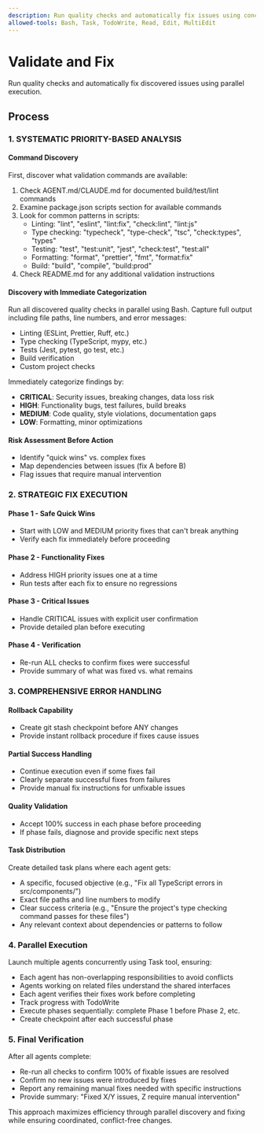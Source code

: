 ```yaml
---
description: Run quality checks and automatically fix issues using concurrent agents
allowed-tools: Bash, Task, TodoWrite, Read, Edit, MultiEdit
---
```


# Validate and Fix

Run quality checks and automatically fix discovered issues using parallel execution.

## Process

### 1. SYSTEMATIC PRIORITY-BASED ANALYSIS

#### Command Discovery
First, discover what validation commands are available:
1. Check AGENT.md/CLAUDE.md for documented build/test/lint commands
2. Examine package.json scripts section for available commands
3. Look for common patterns in scripts:
   - Linting: "lint", "eslint", "lint:fix", "check:lint", "lint:js"
   - Type checking: "typecheck", "type-check", "tsc", "check:types", "types"
   - Testing: "test", "test:unit", "jest", "check:test", "test:all"
   - Formatting: "format", "prettier", "fmt", "format:fix"
   - Build: "build", "compile", "build:prod"
4. Check README.md for any additional validation instructions

#### Discovery with Immediate Categorization
Run all discovered quality checks in parallel using Bash. Capture full output including file paths, line numbers, and error messages:
- Linting (ESLint, Prettier, Ruff, etc.)
- Type checking (TypeScript, mypy, etc.)
- Tests (Jest, pytest, go test, etc.)
- Build verification
- Custom project checks

Immediately categorize findings by:
- **CRITICAL**: Security issues, breaking changes, data loss risk
- **HIGH**: Functionality bugs, test failures, build breaks
- **MEDIUM**: Code quality, style violations, documentation gaps
- **LOW**: Formatting, minor optimizations

#### Risk Assessment Before Action
- Identify "quick wins" vs. complex fixes
- Map dependencies between issues (fix A before B)
- Flag issues that require manual intervention

### 2. STRATEGIC FIX EXECUTION

#### Phase 1 - Safe Quick Wins
- Start with LOW and MEDIUM priority fixes that can't break anything
- Verify each fix immediately before proceeding

#### Phase 2 - Functionality Fixes
- Address HIGH priority issues one at a time
- Run tests after each fix to ensure no regressions

#### Phase 3 - Critical Issues
- Handle CRITICAL issues with explicit user confirmation
- Provide detailed plan before executing

#### Phase 4 - Verification
- Re-run ALL checks to confirm fixes were successful
- Provide summary of what was fixed vs. what remains

### 3. COMPREHENSIVE ERROR HANDLING

#### Rollback Capability
- Create git stash checkpoint before ANY changes
- Provide instant rollback procedure if fixes cause issues

#### Partial Success Handling
- Continue execution even if some fixes fail
- Clearly separate successful fixes from failures
- Provide manual fix instructions for unfixable issues

#### Quality Validation
- Accept 100% success in each phase before proceeding
- If phase fails, diagnose and provide specific next steps

#### Task Distribution
Create detailed task plans where each agent gets:
- A specific, focused objective (e.g., "Fix all TypeScript errors in src/components/")
- Exact file paths and line numbers to modify
- Clear success criteria (e.g., "Ensure the project's type checking command passes for these files")
- Any relevant context about dependencies or patterns to follow

### 4. Parallel Execution
Launch multiple agents concurrently using Task tool, ensuring:
- Each agent has non-overlapping responsibilities to avoid conflicts
- Agents working on related files understand the shared interfaces
- Each agent verifies their fixes work before completing
- Track progress with TodoWrite
- Execute phases sequentially: complete Phase 1 before Phase 2, etc.
- Create checkpoint after each successful phase

### 5. Final Verification
After all agents complete:
- Re-run all checks to confirm 100% of fixable issues are resolved
- Confirm no new issues were introduced by fixes
- Report any remaining manual fixes needed with specific instructions
- Provide summary: "Fixed X/Y issues, Z require manual intervention"

This approach maximizes efficiency through parallel discovery and fixing while ensuring coordinated, conflict-free changes.
